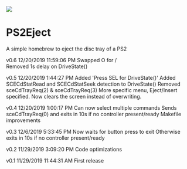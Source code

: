 <img src="https://i.gyazo.com/8d2a8b38568fe3e37976ec331b94c03e.png">

# PS2Eject
 A simple homebrew to eject the disc tray of a PS2

 v0.6 12/20/2019 11:59:06 PM
 Swapped O for /\
 Removed 1s delay on DriveState()

 v0.5 12/20/2019 1:44:27 PM
 Added 'Press SEL for DriveState()'
 Added SCECdStatRead and SCECdStatSeek detection to DriveState()
 Removed sceCdTrayReq(2) & sceCdTrayReq(3)
 More specific menu, Eject/Insert specified.
 Now clears the screen instead of overwriting.

 v0.4 12/20/2019 1:00:17 PM
 Can now select multiple commands
 Sends sceCdTrayReq(0) and exits in 10s if no controller present/ready
 Makefile improvements
 
 v0.3 12/6/2019 5:33:45 PM
 Now waits for button press to exit
 Otherwise exits in 10s if no controller present/ready 

 v0.2 11/29/2019 3:09:20 PM
 Code optimizations

 v0.1 11/29/2019 11:44:31 AM
 First release
